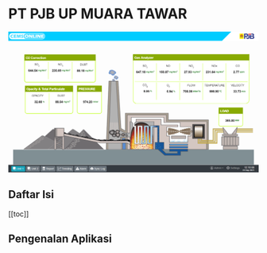# PT PJB UP MUARA TAWAR

![An Image](./img/home.png)

## Daftar Isi

[[toc]]

## Pengenalan Aplikasi


